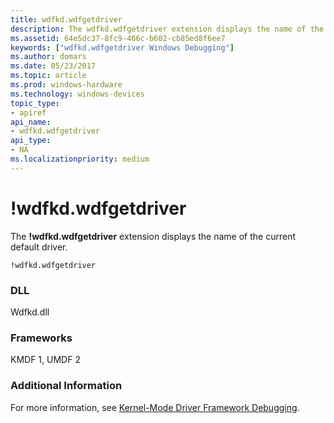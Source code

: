 ```yaml
---
title: wdfkd.wdfgetdriver
description: The wdfkd.wdfgetdriver extension displays the name of the current default driver.
ms.assetid: 64e5dc37-8fc9-466c-b602-cb85ed8f6ee7
keywords: ["wdfkd.wdfgetdriver Windows Debugging"]
ms.author: domars
ms.date: 05/23/2017
ms.topic: article
ms.prod: windows-hardware
ms.technology: windows-devices
topic_type:
- apiref
api_name:
- wdfkd.wdfgetdriver
api_type:
- NA
ms.localizationpriority: medium
---
```


# !wdfkd.wdfgetdriver


The **!wdfkd.wdfgetdriver** extension displays the name of the current default driver.

```
!wdfkd.wdfgetdriver
```

### <span id="DLL"></span><span id="dll"></span>DLL

Wdfkd.dll

### <span id="Frameworks"></span><span id="frameworks"></span><span id="FRAMEWORKS"></span>Frameworks

KMDF 1, UMDF 2

### <span id="Additional_Information"></span><span id="additional_information"></span><span id="ADDITIONAL_INFORMATION"></span>Additional Information

For more information, see [Kernel-Mode Driver Framework Debugging](kernel-mode-driver-framework-debugging.md).

 

 





